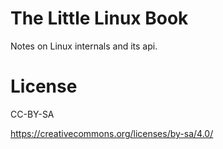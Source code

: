 # The Little Linux Book

Notes on Linux internals and its api.

# License

CC-BY-SA

https://creativecommons.org/licenses/by-sa/4.0/
